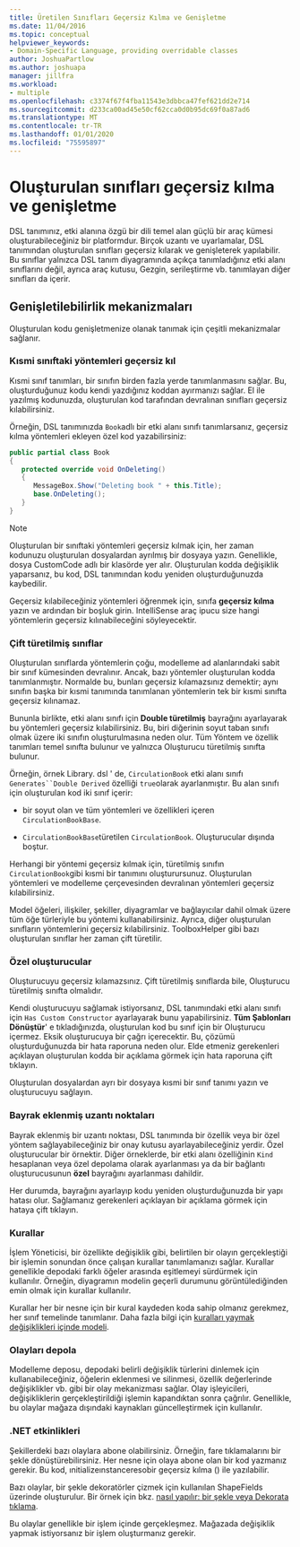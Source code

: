```yaml
---
title: Üretilen Sınıfları Geçersiz Kılma ve Genişletme
ms.date: 11/04/2016
ms.topic: conceptual
helpviewer_keywords:
- Domain-Specific Language, providing overridable classes
author: JoshuaPartlow
ms.author: joshuapa
manager: jillfra
ms.workload:
- multiple
ms.openlocfilehash: c3374f67f4fba11543e3dbbca47fef621dd2e714
ms.sourcegitcommit: d233ca00ad45e50cf62cca0d0b95dc69f0a87ad6
ms.translationtype: MT
ms.contentlocale: tr-TR
ms.lasthandoff: 01/01/2020
ms.locfileid: "75595897"
---
```

# <a name="override-and-extend-the-generated-classes"></a>Oluşturulan sınıfları geçersiz kılma ve genişletme

DSL tanımınız, etki alanına özgü bir dili temel alan güçlü bir araç kümesi oluşturabileceğiniz bir platformdur. Birçok uzantı ve uyarlamalar, DSL tanımından oluşturulan sınıfları geçersiz kılarak ve genişleterek yapılabilir. Bu sınıflar yalnızca DSL tanım diyagramında açıkça tanımladığınız etki alanı sınıflarını değil, ayrıca araç kutusu, Gezgin, serileştirme vb. tanımlayan diğer sınıfları da içerir.

## <a name="extensibility-mechanisms"></a>Genişletilebilirlik mekanizmaları

Oluşturulan kodu genişletmenize olanak tanımak için çeşitli mekanizmalar sağlanır.

### <a name="override-methods-in-a-partial-class"></a>Kısmi sınıftaki yöntemleri geçersiz kıl

Kısmi sınıf tanımları, bir sınıfın birden fazla yerde tanımlanmasını sağlar. Bu, oluşturduğunuz kodu kendi yazdığınız koddan ayırmanızı sağlar. El ile yazılmış kodunuzda, oluşturulan kod tarafından devralınan sınıfları geçersiz kılabilirsiniz.

Örneğin, DSL tanımınızda `Book`adlı bir etki alanı sınıfı tanımlarsanız, geçersiz kılma yöntemleri ekleyen özel kod yazabilirsiniz:

```csharp
public partial class Book
{
   protected override void OnDeleting()
   {
      MessageBox.Show("Deleting book " + this.Title);
      base.OnDeleting();
   }
}
```

> [!NOTE]
> Oluşturulan bir sınıftaki yöntemleri geçersiz kılmak için, her zaman kodunuzu oluşturulan dosyalardan ayrılmış bir dosyaya yazın. Genellikle, dosya CustomCode adlı bir klasörde yer alır. Oluşturulan kodda değişiklik yaparsanız, bu kod, DSL tanımından kodu yeniden oluşturduğunuzda kaybedilir.

Geçersiz kılabileceğiniz yöntemleri öğrenmek için, sınıfa **geçersiz kılma** yazın ve ardından bir boşluk girin. IntelliSense araç ipucu size hangi yöntemlerin geçersiz kılınabileceğini söyleyecektir.

### <a name="double-derived-classes"></a>Çift türetilmiş sınıflar

Oluşturulan sınıflarda yöntemlerin çoğu, modelleme ad alanlarındaki sabit bir sınıf kümesinden devralınır. Ancak, bazı yöntemler oluşturulan kodda tanımlanmıştır. Normalde bu, bunları geçersiz kılamazsınız demektir; aynı sınıfın başka bir kısmi tanımında tanımlanan yöntemlerin tek bir kısmi sınıfta geçersiz kılınamaz.

Bununla birlikte, etki alanı sınıfı için **Double türetilmiş** bayrağını ayarlayarak bu yöntemleri geçersiz kılabilirsiniz. Bu, biri diğerinin soyut taban sınıfı olmak üzere iki sınıfın oluşturulmasına neden olur. Tüm Yöntem ve özellik tanımları temel sınıfta bulunur ve yalnızca Oluşturucu türetilmiş sınıfta bulunur.

Örneğin, örnek Library. dsl ' de, `CirculationBook` etki alanı sınıfı `Generates``Double Derived` özelliği `true`olarak ayarlanmıştır. Bu alan sınıfı için oluşturulan kod iki sınıf içerir:

- bir soyut olan ve tüm yöntemleri ve özellikleri içeren `CirculationBookBase`.

- `CirculationBookBase`türetilen `CirculationBook`. Oluşturucular dışında boştur.

Herhangi bir yöntemi geçersiz kılmak için, türetilmiş sınıfın `CirculationBook`gibi kısmi bir tanımını oluşturursunuz. Oluşturulan yöntemleri ve modelleme çerçevesinden devralınan yöntemleri geçersiz kılabilirsiniz.

Model öğeleri, ilişkiler, şekiller, diyagramlar ve bağlayıcılar dahil olmak üzere tüm öğe türleriyle bu yöntemi kullanabilirsiniz. Ayrıca, diğer oluşturulan sınıfların yöntemlerini geçersiz kılabilirsiniz. ToolboxHelper gibi bazı oluşturulan sınıflar her zaman çift türetilir.

### <a name="custom-constructors"></a>Özel oluşturucular

Oluşturucuyu geçersiz kılamazsınız. Çift türetilmiş sınıflarda bile, Oluşturucu türetilmiş sınıfta olmalıdır.

Kendi oluşturucuyu sağlamak istiyorsanız, DSL tanımındaki etki alanı sınıfı için `Has Custom Constructor` ayarlayarak bunu yapabilirsiniz. **Tüm Şablonları Dönüştür**' e tıkladığınızda, oluşturulan kod bu sınıf için bir Oluşturucu içermez. Eksik oluşturucuya bir çağrı içerecektir. Bu, çözümü oluşturduğunuzda bir hata raporuna neden olur. Elde etmeniz gerekenleri açıklayan oluşturulan kodda bir açıklama görmek için hata raporuna çift tıklayın.

Oluşturulan dosyalardan ayrı bir dosyaya kısmi bir sınıf tanımı yazın ve oluşturucuyu sağlayın.

### <a name="flagged-extension-points"></a>Bayrak eklenmiş uzantı noktaları

Bayrak eklenmiş bir uzantı noktası, DSL tanımında bir özellik veya bir özel yöntem sağlayabileceğiniz bir onay kutusu ayarlayabileceğiniz yerdir. Özel oluşturucular bir örnektir. Diğer örneklerde, bir etki alanı özelliğinin `Kind` hesaplanan veya özel depolama olarak ayarlanması ya da bir bağlantı oluşturucusunun **özel** bayrağını ayarlanması dahildir.

Her durumda, bayrağını ayarlayıp kodu yeniden oluşturduğunuzda bir yapı hatası olur. Sağlamanız gerekenleri açıklayan bir açıklama görmek için hataya çift tıklayın.

### <a name="rules"></a>Kurallar

İşlem Yöneticisi, bir özellikte değişiklik gibi, belirtilen bir olayın gerçekleştiği bir işlemin sonundan önce çalışan kurallar tanımlamanızı sağlar. Kurallar genellikle depodaki farklı öğeler arasında eşitlemeyi sürdürmek için kullanılır. Örneğin, diyagramın modelin geçerli durumunu görüntülediğinden emin olmak için kurallar kullanılır.

Kurallar her bir nesne için bir kural kaydeden koda sahip olmanız gerekmez, her sınıf temelinde tanımlanır. Daha fazla bilgi için [kuralları yaymak değişiklikleri içinde modeli](../modeling/rules-propagate-changes-within-the-model.md).

### <a name="store-events"></a>Olayları depola

Modelleme deposu, depodaki belirli değişiklik türlerini dinlemek için kullanabileceğiniz, öğelerin eklenmesi ve silinmesi, özellik değerlerinde değişiklikler vb. gibi bir olay mekanizması sağlar. Olay işleyicileri, değişikliklerin gerçekleştirildiği işlemin kapandıktan sonra çağrılır. Genellikle, bu olaylar mağaza dışındaki kaynakları güncelleştirmek için kullanılır.

### <a name="net-events"></a>.NET etkinlikleri

Şekillerdeki bazı olaylara abone olabilirsiniz. Örneğin, fare tıklamalarını bir şekle dönüştürebilirsiniz. Her nesne için olaya abone olan bir kod yazmanız gerekir. Bu kod, ınitializeınstanceresobir geçersiz kılma () ile yazılabilir.

Bazı olaylar, bir şekle dekoratörler çizmek için kullanılan ShapeFields üzerinde oluşturulur. Bir örnek için bkz. [nasıl yapılır: bir şekle veya Dekorata tıklama](../modeling/how-to-intercept-a-click-on-a-shape-or-decorator.md).

Bu olaylar genellikle bir işlem içinde gerçekleşmez. Mağazada değişiklik yapmak istiyorsanız bir işlem oluşturmanız gerekir.
